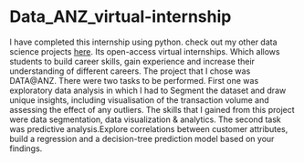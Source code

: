 # Data_ANZ_virtual-internship

I have completed this internship using python. check out my other data science projects [here](https://github.com/cherry247/Data-Science).
Its open-access virtual internships.  Which allows students to build career skills, gain experience and increase their understanding of different careers. The project that I chose was DATA@ANZ. There were two tasks to be performed. First one was exploratory data analysis in which I had to Segment the dataset and draw unique insights, including visualisation of the transaction volume and assessing the effect of any outliers. The skills that I gained from this project were data segmentation, data visualization & analytics.
The second task was predictive analysis.Explore correlations between customer attributes, build a regression and a decision-tree prediction model based on your findings.


